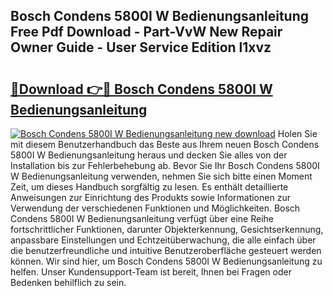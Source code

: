 ## Bosch Condens 5800I W Bedienungsanleitung Free Pdf Download - Part-VvW New Repair Owner Guide - User Service Edition l1xvz

# <h2><a href="http://df641ox.blite.top/?on=Bosch+Condens+5800I+W+Bedienungsanleitung">🔗Download 👉🔴 Bosch Condens 5800I W Bedienungsanleitung</a></h2>

[![Bosch Condens 5800I W Bedienungsanleitung new download](https://i.imgur.com/lujVjoI.png)](http://df641ox.blite.top/?on=Bosch+Condens+5800I+W+Bedienungsanleitung)
Holen Sie mit diesem Benutzerhandbuch das Beste aus Ihrem neuen Bosch Condens 5800I W Bedienungsanleitung heraus und decken Sie alles von der Installation bis zur Fehlerbehebung ab. Bevor Sie Ihr Bosch Condens 5800I W Bedienungsanleitung verwenden, nehmen Sie sich bitte einen Moment Zeit, um dieses Handbuch sorgfältig zu lesen. Es enthält detaillierte Anweisungen zur Einrichtung des Produkts sowie Informationen zur Verwendung der verschiedenen Funktionen und Möglichkeiten. Bosch Condens 5800I W Bedienungsanleitung verfügt über eine Reihe fortschrittlicher Funktionen, darunter Objekterkennung, Gesichtserkennung, anpassbare Einstellungen und Echtzeitüberwachung, die alle einfach über die benutzerfreundliche und intuitive Benutzeroberfläche gesteuert werden können. Wir sind hier, um Bosch Condens 5800I W Bedienungsanleitung zu helfen. Unser Kundensupport-Team ist bereit, Ihnen bei Fragen oder Bedenken behilflich zu sein.
